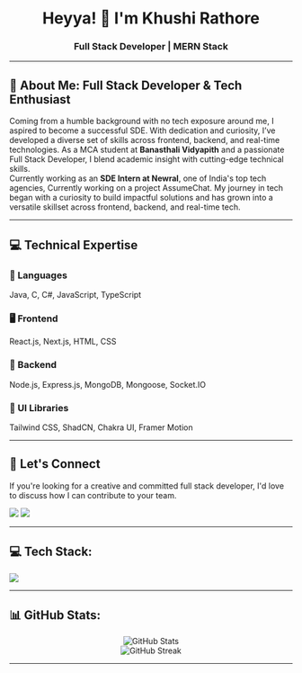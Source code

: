<h1 align="center">Heyya! 👋 I'm Khushi Rathore</h1>
<h3 align="center">Full Stack Developer | MERN Stack</h3>

---

## 💫 About Me: Full Stack Developer & Tech Enthusiast

Coming from a humble background with no tech exposure around me, I aspired to become a successful SDE. With dedication and curiosity, I’ve developed a diverse set of skills across frontend, backend, and real-time technologies.
As a MCA student at **Banasthali Vidyapith** and a passionate Full Stack Developer, I blend academic insight with cutting-edge technical skills.  
Currently working as an **SDE Intern at Newral**, one of India's top tech agencies, Currently working on a project AssumeChat.
My journey in tech began with a curiosity to build impactful solutions and has grown into a versatile skillset across frontend, backend, and real-time tech.

---

## 💻 Technical Expertise

### 🧠 Languages
Java, C, C#, JavaScript, TypeScript

### 🖥️ Frontend
React.js, Next.js, HTML, CSS

### 🧩 Backend
Node.js, Express.js, MongoDB, Mongoose, Socket.IO

### 🎨 UI Libraries
Tailwind CSS, ShadCN, Chakra UI, Framer Motion

---

## 🤝 Let's Connect
If you're looking for a creative and committed full stack developer, I'd love to discuss how I can contribute to your team.

<p align="left">
  <a href="mailto:khushirathore64@"><img src="https://img.shields.io/badge/Email-red?style=flat-square&logo=gmail&logoColor=white" /></a>
  <a href="https://www.linkedin.com/in/khushi-rathore-5363a8257"><img src="https://img.shields.io/badge/LinkedIn-blue?style=flat-square&logo=linkedin" /></a>
</p>

---

## 💻 Tech Stack:
<p>
  <img src="https://skillicons.dev/icons?i=html,css,js,ts,react,next,nodejs,express,mongodb,tailwind,chakra,docker,git,github,firebase,vercel,figma,redux,prisma,nginx" />
</p>

---

## 📊 GitHub Stats:
<p align="center">
  <img src="https://github-readme-stats.vercel.app/api?username=khushirathore64&show_icons=true&theme=tokyonight" alt="GitHub Stats" />
  <br />
  <img src="https://github-readme-streak-stats.herokuapp.com/?user=khushirathore64&theme=tokyonight" alt="GitHub Streak" />
</p>

---


